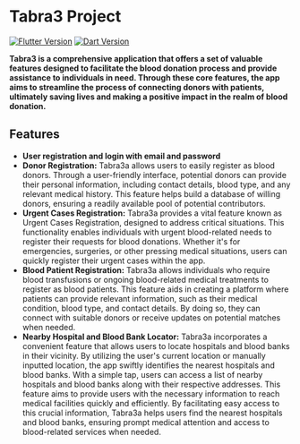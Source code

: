 # Tabra3 Project

[![Flutter Version](https://img.shields.io/badge/Flutter-v3.10.2-blue)](https://flutter.dev/)
[![Dart Version](https://img.shields.io/badge/Dart-v3.0.2-blue)](https://dart.dev/)

**Tabra3 is a comprehensive application that offers a set of valuable features designed to facilitate the blood donation process and provide assistance to individuals in need. Through these core features, the app aims to streamline the process of connecting donors with patients, ultimately saving lives and making a positive impact in the realm of blood donation.**

## Features
  
- **User registration and login with email and password**
- **Donor Registration:**
Tabra3a allows users to easily register as blood donors. Through a user-friendly interface, potential donors can provide their personal information, including contact details, blood type, and any relevant medical history. This feature helps build a database of willing donors, ensuring a readily available pool of potential contributors.
- **Urgent Cases Registration:**
Tabra3a provides a vital feature known as Urgent Cases Registration, designed to address critical situations. This functionality enables individuals with urgent blood-related needs to register their requests for blood donations. Whether it's for emergencies, surgeries, or other pressing medical situations, users can quickly register their urgent cases within the app.
- **Blood Patient Registration:**
Tabra3a allows individuals who require blood transfusions or ongoing blood-related medical treatments to register as blood patients. This feature aids in creating a platform where patients can provide relevant information, such as their medical condition, blood type, and contact details. By doing so, they can connect with suitable donors or receive updates on potential matches when needed.
- **Nearby Hospital and Blood Bank Locator:**
Tabra3a incorporates a convenient feature that allows users to locate hospitals and blood banks in their vicinity. By utilizing the user's current location or manually inputted location, the app swiftly identifies the nearest hospitals and blood banks.
With a simple tap, users can access a list of nearby hospitals and blood banks along with their respective addresses. This feature aims to provide users with the necessary information to reach medical facilities quickly and efficiently. By facilitating easy access to this crucial information, Tabra3a helps users find the nearest hospitals and blood banks, ensuring prompt medical attention and access to blood-related services when needed.

